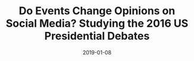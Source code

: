 ---
title: "Do Events Change Opinions on Social Media? Studying the 2016 US Presidential Debates"
collection: publications
permalink: /publication/socialmedia
excerpt: 'Social media is the primary platform for discussions and reactions during various
social events. Studies in this space focus on the aggregate opinion and sentiment analysis
but fail to analyze the micro-dynamics. In this work, we present a case study of the 2016
US Presidential Debates, analyzing the user opinion micro-dynamics across the timeline.
We present an opinion variation analysis coupled with micro and macro level user analysis
in order to explain opinion change. We also identify and characterize varied user-groups
derived through this analyses. We discover that aggregate change in opinion is better 
explained by the differential influx of polarized population rather than the change in 
individual’s stance or opinion.'
date: 2019-01-08
venue: 'International Conference Social Informatics, (SocInfo) 2019'
paperurl: 'https://link.springer.com/chapter/10.1007/978-3-030-34971-4_20'
---